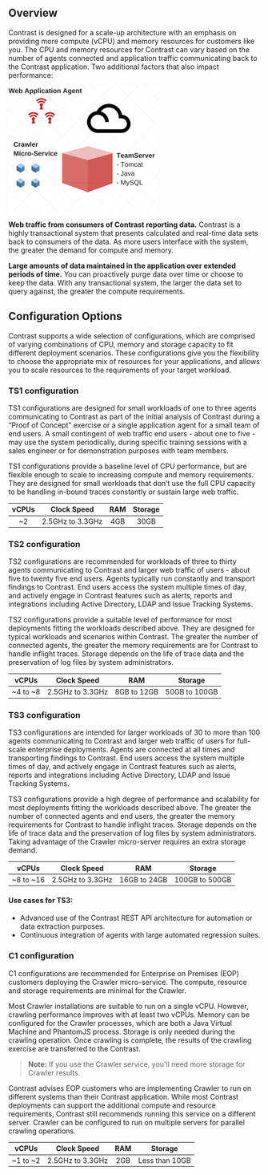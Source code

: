 <!--
  title: "TeamServer Sizing Recommendations",
  description: "AWS like sizing guidelines for TeamServer and Crawler",
  tags: "installation setup EOP sizing TS1 TS2 TS3 C1 crawler"
-->

## Overview

Contrast is designed for a scale-up architecture with an emphasis on providing more compute (vCPU) and memory resources for customers like you. The CPU and memory resources for Contrast can vary based on the number of agents connected and application traffic communicating back to the Contrast application. Two additional factors that also impact performance:

<a href="assets/images/KB2-k02.png" rel="lightbox" title="Components"><img class="thumbnail" src="assets/images/KB2-k02.png"/></a>

**Web traffic from consumers of Contrast reporting data.** Contrast is a highly transactional system that presents calculated and real-time data sets back to consumers of the data. As more users interface with the system, the greater the demand for compute and memory.

**Large amounts of data maintained in the application over extended periods of time.** You can proactively purge data over time or choose to keep the data. With any transactional system, the larger the data set to query against, the greater the compute requirements.

## Configuration Options

Contrast supports a wide selection of configurations, which are comprised of varying combinations of CPU, memory and storage capacity to fit different deployment scenarios. These configurations give you the flexibility to choose the appropriate mix of resources for your applications, and allows you to scale resources to the requirements of your target workload.

### TS1 configuration
TS1 configurations are designed for small workloads of one to three agents communicating to Contrast as part of the initial analysis of Contrast during a “Proof of Concept” exercise or a single application agent for a small team of end users. A small contingent of web traffic end users - about one to five - may use the system periodically, during specific training sessions with a sales engineer or for demonstration purposes with team members.

TS1 configurations provide a baseline level of CPU performance, but are flexible enough to scale to increasing compute and memory requirements. They are designed for small workloads that don’t use the full CPU capacity to be handling in-bound traces constantly or sustain large web traffic. 

| vCPUs | Clock Speed      | RAM | Storage |
|:-----:|:----------------:|:---:|:-------:|
| ~2    | 2.5GHz to 3.3GHz | 4GB |  30GB   |


### TS2 configuration
TS2 configurations are recommended for workloads of three to thirty agents communicating to Contrast and larger web traffic of users - about five to twenty five end users. Agents typically run constantly and transport findings to Contrast. End users access the system multiple times of day, and actively engage in Contrast features such as alerts, reports and integrations including Active Directory, LDAP and Issue Tracking Systems.

TS2 configurations provide a suitable level of performance for most deployments fitting the workloads described above. They are designed for typical workloads and scenarios within Contrast. The greater the number of connected agents, the greater the memory requirements are for Contrast to handle inflight traces. Storage depends on the life of trace data and the preservation of log files by system administrators.

| vCPUs | Clock Speed      | RAM | Storage |
|:--------:|:----------------:|:---:|:-------:|
| ~4 to ~8 | 2.5GHz to 3.3GHz | 8GB to 12GB |  50GB to 100GB   |


### TS3 configuration
TS3 configurations are intended for larger workloads of 30 to more than 100 agents communicating to Contrast and larger web traffic of users for full-scale enterprise deployments. Agents are connected at all times and transporting findings to Contrast. End users access the system multiple times of day, and actively engage in Contrast features such as alerts, reports and integrations including Active Directory, LDAP and Issue Tracking Systems.

TS3 configurations provide a high degree of performance and scalability for most deployments fitting the workloads described above. The greater the number of connected agents and end users, the greater the memory requirements for Contrast to handle inflight traces. Storage depends on the life of trace data and the preservation of log files by system administrators. Taking advantage of the Crawler micro-server requires an extra storage demand. 

| vCPUs | Clock Speed      | RAM | Storage |
|:--------:|:----------------:|:---:|:-------:|
| ~8 to ~16 | 2.5GHz to 3.3GHz | 16GB to 24GB |  100GB to 500GB   |


#### Use cases for TS3:
* Advanced use of the Contrast REST API architecture for automation or data extraction purposes.
* Continuous integration of agents with large automated regression suites.


### C1 configuration
C1 configurations are recommended for Enterprise on Premises (EOP) customers deploying the Crawler micro-service. The compute, resource and storage requirements are minimal for the Crawler.

Most Crawler installations are suitable to run on a single vCPU. However, crawling performance improves with at least two vCPUs. Memory can be configured for the Crawler processes, which are both a Java Virtual Machine and PhantomJS process. Storage is only needed during the crawling operation. Once crawling is complete, the results of the crawling exercise are transferred to the Contrast. 

> **Note:** If you use the Crawler service, you'll need more storage for Crawler results. 

Contrast advises EOP customers who are implementing Crawler to run on different systems than their Contrast application. While most Contrast deployments can support the additional compute and resource requirements, Contrast still recommends running this service on a different server. Crawler can be configured to run on multiple servers for parallel crawling operations.

| vCPUs | Clock Speed      | RAM | Storage |
|:-----:|:----------------:|:---:|:-------:|
| ~1 to ~2 | 2.5GHz to 3.3GHz | 2GB | Less than 10GB   |


